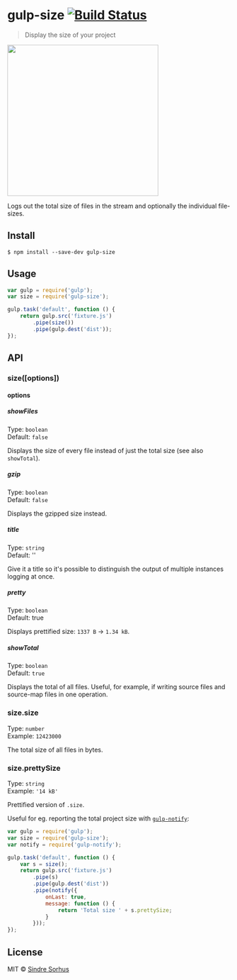 # gulp-size [![Build Status](https://travis-ci.org/sindresorhus/gulp-size.svg?branch=master)](https://travis-ci.org/sindresorhus/gulp-size)

> Display the size of your project

<img src="screenshot.png" width="341">

Logs out the total size of files in the stream and optionally the individual file-sizes.


## Install

```
$ npm install --save-dev gulp-size
```


## Usage

```js
var gulp = require('gulp');
var size = require('gulp-size');

gulp.task('default', function () {
	return gulp.src('fixture.js')
		.pipe(size())
		.pipe(gulp.dest('dist'));
});
```


## API

### size([options])

#### options

##### showFiles

Type: `boolean`  
Default: `false`

Displays the size of every file instead of just the total size (see also `showTotal`).


##### gzip

Type: `boolean`  
Default: `false`

Displays the gzipped size instead.

##### title

Type: `string`  
Default: ''

Give it a title so it's possible to distinguish the output of multiple instances logging at once.

##### pretty

Type: `boolean`  
Default: true

Displays prettified size: `1337 B` → `1.34 kB`.

##### showTotal

Type: `boolean`  
Default: `true`

Displays the total of all files. Useful, for example, if writing source files and source-map files in one operation.

### size.size

Type: `number`  
Example: `12423000`

The total size of all files in bytes.

### size.prettySize

Type: `string`  
Example: `'14 kB'`

Prettified version of `.size`.

Useful for eg. reporting the total project size with [`gulp-notify`](https://github.com/mikaelbr/gulp-notify):

```js
var gulp = require('gulp');
var size = require('gulp-size');
var notify = require('gulp-notify');

gulp.task('default', function () {
	var s = size();
	return gulp.src('fixture.js')
		.pipe(s)
		.pipe(gulp.dest('dist'))
		.pipe(notify({
			onLast: true,
			message: function () {
				return 'Total size ' + s.prettySize;
			}
		}));
});
```


## License

MIT © [Sindre Sorhus](http://sindresorhus.com)

